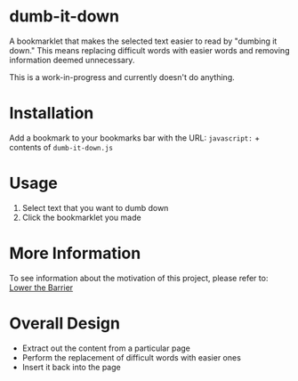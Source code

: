# dumb-it-down
A bookmarklet that makes the selected text easier to read by "dumbing it down." This means replacing difficult words with
easier words and removing information deemed unnecessary.

This is a work-in-progress and currently doesn't do anything.

# Installation
Add a bookmark to your bookmarks bar with the URL: 
`javascript:` + contents of `dumb-it-down.js`

# Usage
1. Select text that you want to dumb down
2. Click the bookmarklet you made

# More Information
To see information about the motivation of this project, please refer to:
[Lower the Barrier](http://brianchang.info/2016/01/04/lower-the-barrier.html)

# Overall Design
- Extract out the content from a particular page
- Perform the replacement of difficult words with easier ones
- Insert it back into the page